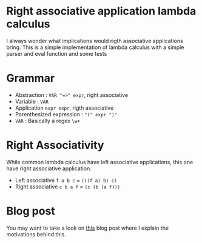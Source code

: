 # Right associative application lambda calculus

I always wonder what implications would rigth associative applications 
bring. This is a simple implementation of lambda calculus with a simple
parser and eval function and some tests

# Grammar

* Abstraction :  `VAR "=>" expr`, right associative
* Variable : `VAR`
* Application `expr expr`, rigth associative
* Parenthesized expression : `"(" expr ")"`
* `VAR` : Basically a regex `\w+` 

# Right Associativity

While common lambda calculus have left associative applications, this one
have right associative application.

* Left associative `f a b c` = `(((f a) b) c)` 
* Right associative `c b a f` = `(c (b (a f)))`

# Blog post

You may want to take a look on [this](https://dhilst.github.io/2022/02/19/Right-associative-lambda-calculus.html) blog post
where I explain the motivations behind this.
